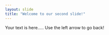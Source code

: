 ```yaml
---
layout: slide
title: "Welcome to our second slide!"
---
```

Your text is here.....
Use the left arrow to go back!
